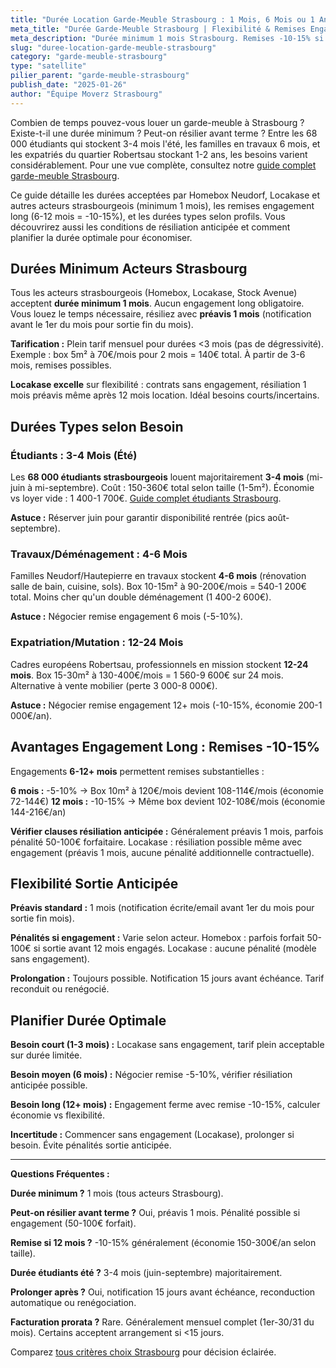 ```yaml
---
title: "Durée Location Garde-Meuble Strasbourg : 1 Mois, 6 Mois ou 1 An ?"
meta_title: "Durée Garde-Meuble Strasbourg | Flexibilité & Remises Engagement"
meta_description: "Durée minimum 1 mois Strasbourg. Remises -10-15% si 6-12 mois. Guide durées : étudiants 3-4 mois, travaux 4-6 mois, expatriés 12 mois+. Préavis résiliation."
slug: "duree-location-garde-meuble-strasbourg"
category: "garde-meuble-strasbourg"
type: "satellite"
pilier_parent: "garde-meuble-strasbourg"
publish_date: "2025-01-26"
author: "Équipe Moverz Strasbourg"
---
```


Combien de temps pouvez-vous louer un garde-meuble à Strasbourg ? Existe-t-il une durée minimum ? Peut-on résilier avant terme ? Entre les 68 000 étudiants qui stockent 3-4 mois l'été, les familles en travaux 6 mois, et les expatriés du quartier Robertsau stockant 1-2 ans, les besoins varient considérablement. Pour une vue complète, consultez notre [guide complet garde-meuble Strasbourg](/blog/garde-meuble-strasbourg/garde-meuble-strasbourg-guide-complet).

Ce guide détaille les durées acceptées par Homebox Neudorf, Locakase et autres acteurs strasbourgeois (minimum 1 mois), les remises engagement long (6-12 mois = -10-15%), et les durées types selon profils. Vous découvrirez aussi les conditions de résiliation anticipée et comment planifier la durée optimale pour économiser.

## Durées Minimum Acteurs Strasbourg

Tous les acteurs strasbourgeois (Homebox, Locakase, Stock Avenue) acceptent **durée minimum 1 mois**. Aucun engagement long obligatoire. Vous louez le temps nécessaire, résiliez avec **préavis 1 mois** (notification avant le 1er du mois pour sortie fin du mois).

**Tarification :** Plein tarif mensuel pour durées <3 mois (pas de dégressivité). Exemple : box 5m² à 70€/mois pour 2 mois = 140€ total. À partir de 3-6 mois, remises possibles.

**Locakase excelle** sur flexibilité : contrats sans engagement, résiliation 1 mois préavis même après 12 mois location. Idéal besoins courts/incertains.

## Durées Types selon Besoin

### Étudiants : 3-4 Mois (Été)

Les **68 000 étudiants strasbourgeois** louent majoritairement **3-4 mois** (mi-juin à mi-septembre). Coût : 150-360€ total selon taille (1-5m²). Économie vs loyer vide : 1 400-1 700€. [Guide complet étudiants Strasbourg](/blog/satellites/garde-meuble-etudiant-strasbourg).

**Astuce :** Réserver juin pour garantir disponibilité rentrée (pics août-septembre).

### Travaux/Déménagement : 4-6 Mois

Familles Neudorf/Hautepierre en travaux stockent **4-6 mois** (rénovation salle de bain, cuisine, sols). Box 10-15m² à 90-200€/mois = 540-1 200€ total. Moins cher qu'un double déménagement (1 400-2 600€).

**Astuce :** Négocier remise engagement 6 mois (-5-10%).

### Expatriation/Mutation : 12-24 Mois

Cadres européens Robertsau, professionnels en mission stockent **12-24 mois**. Box 15-30m² à 130-400€/mois = 1 560-9 600€ sur 24 mois. Alternative à vente mobilier (perte 3 000-8 000€).

**Astuce :** Négocier remise engagement 12+ mois (-10-15%, économie 200-1 000€/an).

## Avantages Engagement Long : Remises -10-15%

Engagements **6-12+ mois** permettent remises substantielles :

**6 mois :** -5-10% → Box 10m² à 120€/mois devient 108-114€/mois (économie 72-144€)
**12 mois :** -10-15% → Même box devient 102-108€/mois (économie 144-216€/an)

**Vérifier clauses résiliation anticipée :** Généralement préavis 1 mois, parfois pénalité 50-100€ forfaitaire. Locakase : résiliation possible même avec engagement (préavis 1 mois, aucune pénalité additionnelle contractuelle).

## Flexibilité Sortie Anticipée

**Préavis standard :** 1 mois (notification écrite/email avant 1er du mois pour sortie fin mois).

**Pénalités si engagement :** Varie selon acteur. Homebox : parfois forfait 50-100€ si sortie avant 12 mois engagés. Locakase : aucune pénalité (modèle sans engagement).

**Prolongation :** Toujours possible. Notification 15 jours avant échéance. Tarif reconduit ou renégocié.

## Planifier Durée Optimale

**Besoin court (1-3 mois) :** Locakase sans engagement, tarif plein acceptable sur durée limitée.

**Besoin moyen (6 mois) :** Négocier remise -5-10%, vérifier résiliation anticipée possible.

**Besoin long (12+ mois) :** Engagement ferme avec remise -10-15%, calculer économie vs flexibilité.

**Incertitude :** Commencer sans engagement (Locakase), prolonger si besoin. Évite pénalités sortie anticipée.

---

**Questions Fréquentes :**

**Durée minimum ?** 1 mois (tous acteurs Strasbourg).

**Peut-on résilier avant terme ?** Oui, préavis 1 mois. Pénalité possible si engagement (50-100€ forfait).

**Remise si 12 mois ?** -10-15% généralement (économie 150-300€/an selon taille).

**Durée étudiants été ?** 3-4 mois (juin-septembre) majoritairement.

**Prolonger après ?** Oui, notification 15 jours avant échéance, reconduction automatique ou renégociation.

**Facturation prorata ?** Rare. Généralement mensuel complet (1er-30/31 du mois). Certains acceptent arrangement si <15 jours.

Comparez [tous critères choix Strasbourg](/blog/demenagement-strasbourg/garde-meuble-strasbourg) pour décision éclairée.

